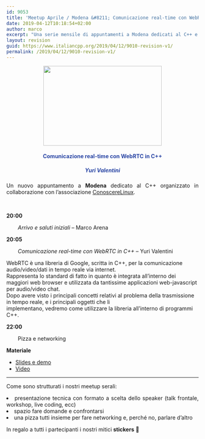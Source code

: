 ```yaml
---
id: 9053
title: 'Meetup Aprile / Modena &#8211; Comunicazione real-time con WebRTC in C++'
date: 2019-04-12T10:18:54+02:00
author: marco
excerpt: "Una serie mensile di appuntamenti a Modena dedicati al C++ e organizzati in collaborazione con l'associazione ConoscereLinux. Ad ogni serata la condivisione di un'esperienza o di una storia che riguarda il nostro linguaggio preferito."
layout: revision
guid: https://www.italiancpp.org/2019/04/12/9010-revision-v1/
permalink: /2019/04/12/9010-revision-v1/
---
```

<center>
  <img loading="lazy" class="aligncenter wp-image-9011 " src="https://www.italiancpp.org/wp-content/uploads/2019/03/meetup_0319.png" alt="" width="310" height="209" srcset="http://192.168.64.2/wordpress/wp-content/uploads/2019/03/meetup_0319.png 1533w, http://192.168.64.2/wordpress/wp-content/uploads/2019/03/meetup_0319-300x203.png 300w, http://192.168.64.2/wordpress/wp-content/uploads/2019/03/meetup_0319-768x519.png 768w, http://192.168.64.2/wordpress/wp-content/uploads/2019/03/meetup_0319-1024x691.png 1024w, http://192.168.64.2/wordpress/wp-content/uploads/2019/03/meetup_0319-600x405.png 600w" sizes="(max-width: 310px) 100vw, 310px" />
</center>

<h4 style="text-align: center;">
  <span style="color: #2945a4;">Comunicazione real-time con WebRTC in C++</span>
</h4>

<h5 style="text-align: center;">
  <span style="color: #2945a4;"><em>Yuri Valentini</em></span>
</h5>

<p style="text-align: justify;">
  Un nuovo appuntamento a <strong>Modena</strong> dedicato al C++ organizzato in collaborazione con l&#8217;associazione <a href="http://conoscerelinux.org">ConoscereLinux</a>.
</p>

<p style="text-align: justify;">
  <span style="color: #ffffff;"> </span>
</p>

<p style="text-align: justify;">
  <strong>20:00</strong>
</p>

<p style="text-align: justify; padding-left: 30px;">
  <em>Arrivo e saluti iniziali</em> &#8211; Marco Arena
</p>

<p style="text-align: justify;">
  <strong>20:05</strong>
</p>

<p style="text-align: justify; padding-left: 30px;">
  <em>Comunicazione real-time con WebRTC in C++ </em>&#8211; Yuri Valentini
</p>

WebRTC è una libreria di Google, scritta in C++, per la comunicazione audio/video/dati in tempo reale via internet.  
Rappresenta lo standard di fatto in quanto è integrata all&#8217;interno dei maggiori web browser e utilizzata da tantissime applicazioni web-javascript per audio/video chat.  
Dopo avere visto i principali concetti relativi al problema della trasmissione in tempo reale, e i principali oggetti che li  
implementano, vedremo come utilizzare la libreria all&#8217;interno di programmi C++.

**22:00**

<p style="padding-left: 30px;">
  Pizza e networking
</p>

**Materiale**

  * [Slides e demo](https://github.com/yuroller/webrtc-meetup)
  * [Video](https://www.youtube.com/watch?v=_LZK7wOa6_w)

* * *

<p style="text-align: justify;">
  Come sono strutturati i nostri meetup serali:
</p>

<li style="text-align: justify;">
  presentazione tecnica con formato a scelta dello speaker (talk frontale, workshop, live coding, ecc)
</li>
<li style="text-align: justify;">
  spazio fare domande e confrontarsi
</li>
<li style="text-align: justify;">
  una pizza tutti insieme per fare networking e, perché no, parlare d&#8217;altro
</li>

In regalo a tutti i partecipanti i nostri mitici **stickers** 🙂